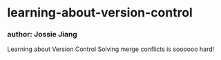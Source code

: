 # learning-about-version-control
### author: Jossie Jiang
Learning about Version Control
Solving merge conflicts is soooooo hard!
